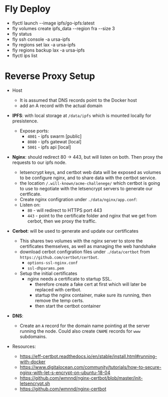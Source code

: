 # Fly Deploy

- flyctl launch --image ipfs/go-ipfs:latest
- fly volumes create ipfs_data --region fra --size 3
- fly status
- fly ssh console -a ursa-ipfs
- fly regions set lax -a ursa-ipfs
- fly regions backup lax -a ursa-ipfs
- flyctl ips list

# Reverse Proxy Setup
- Host
  - It is assumed that DNS records point to the Docker host
  - add an A record with the actual domain

- **IPFS**: with local storage at `/data/ipfs` which is mounted locally for presistence.
  - Expose ports:
    - `4001` - ipfs swarm [public]
    - `8080` - ipfs gatewat [local]
    - `5001` - ipfs api [local]

- **Nginx**: should redirect 80 -> 443, but will listen on both. Then proxy the requests to our ipfs node.
  - letsencrypt keys, and certbot web data will be exposed as volumes to be configure nginx, and to share data with the certbot service.
  - the location `/.will-known/acme-challenege/` which certbot is going to use to negotiate with the letsencrypt servers to generate our certficate. 
  - Create nginx configration under `./data/nginx/app.conf`:
  - Listen on:
    - `80` - will redirect to HTTPS port 443
    - `443` - point to the certificate folder and nginx that we get from cerbot, then we proxy the traffic.

- **Cerbot**: will be used to generate and update our certificates
  - This shares two volumes with the nginx server to store the certificates themselves, as well as managing the web handshake 
  - download cerbot configration files under `./data/certbot` from `https://github.com/certbot/certbot`.
    - `options-ssl-nginx.conf`
    - `ssl-dhparams.pem`
  - Setup the initial certificates
    - nginx needs a certificate to startup SSL.
      - therefore create a fake cert at first which will later be replaced with certbot.
      - startup the nginx container, make sure its running, then remove the temp certs.
      - then start the certbot container

- **DNS**: 
  - Create an `A` record for the domain name pointing at the server running the node. Could also create `CNAME` records for `www` subdomains.

- Resources:
  - https://eff-certbot.readthedocs.io/en/stable/install.html#running-with-docker
  - https://www.digitalocean.com/community/tutorials/how-to-secure-nginx-with-let-s-encrypt-on-ubuntu-18-04
  - https://github.com/wmnnd/nginx-certbot/blob/master/init-letsencrypt.sh
  - https://github.com/wmnnd/nginx-certbot